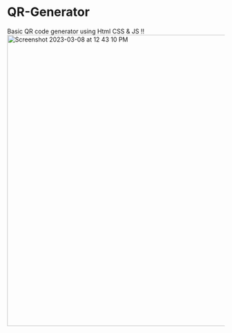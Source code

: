 # QR-Generator
Basic QR code generator using Html CSS &amp; JS !!
<img width="673" alt="Screenshot 2023-03-08 at 12 43 10 PM" src="https://user-images.githubusercontent.com/111868309/223646112-8c54d9e0-ffe0-4db3-a570-b8efcf74e293.png">
